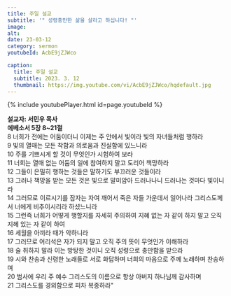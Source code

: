 ```yaml
---
title: 주일 설교
subtitle: '" 성령충만한 삶을 살라고 하십니다! "'
image: 
alt:
date: 23-03-12
category: sermon
youtubeId: AcbE9jZJWco

caption:
  title: 주일 설교
  subtitle: 2023. 3. 12
  thumbnail: https://img.youtube.com/vi/AcbE9jZJWco/hqdefault.jpg
---
```

{% include youtubePlayer.html id=page.youtubeId %}

<div class="bible-text overflow-auto mb-0">
<b>설교자: 서민우 목사<br>
에베소서 5장 8~21절</b><br>
8 너희가 전에는 어둠이더니 이제는 주 안에서 빛이라 빛의 자녀들처럼 행하라<br>
9 빛의 열매는 모든 착함과 의로움과 진실함에 있느니라<br>
10 주를 기쁘시게 할 것이 무엇인가 시험하여 보라<br>
11 너희는 열매 없는 어둠의 일에 참여하지 말고 도리어 책망하라<br>
12 그들이 은밀히 행하는 것들은 말하기도 부끄러운 것들이라<br>
13 그러나 책망을 받는 모든 것은 빛으로 말미암아 드러나나니 드러나는 것마다 빛이니라<br>
14 그러므로 이르시기를 잠자는 자여 깨어서 죽은 자들 가운데서 일어나라 그리스도께서 너에게 비추이시리라 하셨느니라<br>
15 그런즉 너희가 어떻게 행할지를 자세히 주의하여 지혜 없는 자 같이 하지 말고 오직 지혜 있는 자 같이 하여<br>
16 세월을 아끼라 때가 악하니라<br>
17 그러므로 어리석은 자가 되지 말고 오직 주의 뜻이 무엇인가 이해하라<br>
18 술 취하지 말라 이는 방탕한 것이니 오직 성령으로 충만함을 받으라<br>
19 시와 찬송과 신령한 노래들로 서로 화답하며 너희의 마음으로 주께 노래하며 찬송하며<br>
20 범사에 우리 주 예수 그리스도의 이름으로 항상 아버지 하나님께 감사하며<br>
21 그리스도를 경외함으로 피차 복종하라"<br>
</div>

